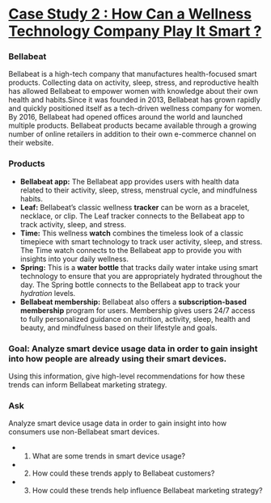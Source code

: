 # [Case Study 2 : How Can a Wellness Technology Company Play It Smart ?](https://www.coursera.org/account/accomplishments/verify/EE4BU9UEARKM?utm_source=link&utm_medium=certificate&utm_content=cert_image&utm_campaign=sharing_cta&utm_product=course)

### Bellabeat
Bellabeat is a high-tech company that manufactures health-focused smart products. Collecting data on activity, sleep, stress, and reproductive health has allowed Bellabeat to empower women with knowledge about their own health and habits.Since it was founded in 2013, Bellabeat has grown rapidly and quickly positioned itself as a tech-driven wellness company for women.
By 2016, Bellabeat had opened offices around the world and launched multiple products. Bellabeat products became available through a growing number of online retailers in addition to their own e-commerce channel on their website.

### Products
- **Bellabeat app:** The Bellabeat app provides users with health data related to their activity, sleep, stress,
menstrual cycle, and mindfulness habits.
- **Leaf:** Bellabeat’s classic wellness **tracker** can be worn as a bracelet, necklace, or clip. The Leaf tracker connects
to the Bellabeat app to track activity, sleep, and stress.
- **Time:** This wellness **watch** combines the timeless look of a classic timepiece with smart technology to track user activity, sleep, and stress. The Time watch connects to the Bellabeat app to provide you with insights into your daily wellness.
- **Spring:** This is a **water bottle** that tracks daily water intake using smart technology to ensure that you are appropriately hydrated throughout the day. The Spring bottle connects to the Bellabeat app to track your *hydration* levels.
- **Bellabeat membership:** Bellabeat also offers a **subscription-based membership** program for users. Membership gives users 24/7 access to fully personalized guidance on nutrition, activity, sleep, health and beauty, and mindfulness based on their lifestyle and goals.


### Goal: Analyze smart device usage data in order to gain insight into how people are already using their smart devices.
Using this information, give high-level recommendations for how these trends can inform Bellabeat marketing strategy.

### Ask
Analyze smart device usage data in order to gain insight into how consumers use non-Bellabeat smart devices. 
- 1. What are some trends in smart device usage?
- 2. How could these trends apply to Bellabeat customers?
- 3. How could these trends help influence Bellabeat marketing strategy?
